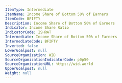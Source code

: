 ```yaml
---
ItemType: Intermediate
ItemName: Income Share of Bottom 50% of Earners
ItemCode: BFIFTY
Description: Income Share of Bottom 50% of Earners
Indicator: Income Share Ratio
IndicatorCode: ISHRAT
Intermediate: Income Share of Bottom 50% of Earners
IntermediateCode: BFIFTY
Inverted: false
LowerGoalpost: null
SourceOrganization: WID
SourceOrganizationIndicatorCode: p0p50
SourceOrganizationURL: https://wid.world
UpperGoalpost: null
Weight: null
---
```


